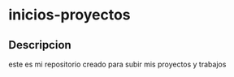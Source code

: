 # inicios-proyectos

## Descripcion
este es mi repositorio creado para subir mis proyectos y trabajos
